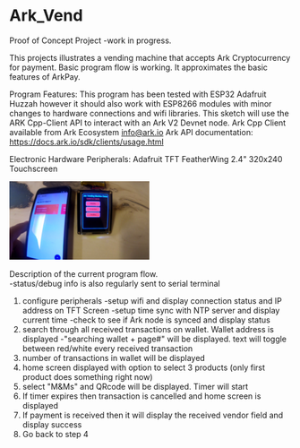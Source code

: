 # Ark_Vend

Proof of Concept Project -work in progress.  

This projects illustrates a vending machine that accepts Ark Cryptocurrency for payment.
Basic program flow is working. It approximates the basic features of ArkPay.

Program Features: 
This program has been tested with ESP32 Adafruit Huzzah however it should also work with ESP8266 modules with minor changes to hardware connections and wifi libraries.
This sketch will use the ARK Cpp-Client API to interact with an Ark V2 Devnet node.
Ark Cpp Client available from Ark Ecosystem <info@ark.io>
Ark API documentation:  https://docs.ark.io/sdk/clients/usage.html

Electronic Hardware Peripherals:
	Adafruit TFT FeatherWing 2.4" 320x240 Touchscreen
    
   <img src="ArkVendHomeScreen.jpg" alt="240x320 TFT screen" width="250"/>    



Description of the current program flow.  
-status/debug info is also regularly sent to serial terminal
1. configure peripherals
  -setup wifi and display connection status and IP address on TFT Screen
  -setup time sync with NTP server and display current time
  -check to see if Ark node is synced and display status
2. search through all received transactions on wallet. Wallet address is displayed
  -"searching wallet + page#" will be displayed. text will toggle between red/white every received transaction
3. number of transactions in wallet will be displayed
4. home screen displayed with option to select 3 products (only first product does something right now)
5. select "M&Ms" and QRcode will be displayed.  Timer will start
6. If timer expires then transaction is cancelled and home screen is displayed
7. If payment is received then it will display the received vendor field and display success
8. Go back to step 4
